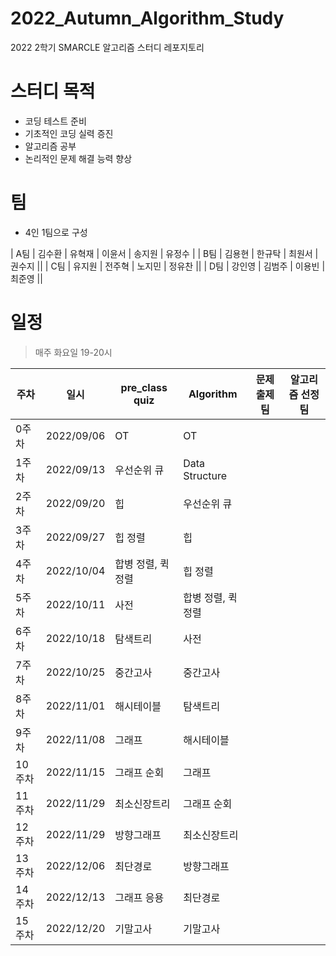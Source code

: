# 2022_Autumn_Algorithm_Study

2022 2학기 SMARCLE 알고리즘 스터디 레포지토리

# 스터디 목적

- 코딩 테스트 준비
- 기초적인 코딩 실력 증진
- 알고리즘 공부
- 논리적인 문제 해결 능력 향상

# 팀

- 4인 1팀으로 구성


| A팀 | 김수환 | 유혁재 | 이윤서 | 송지원 | 유정수 |
| B팀 | 김용현 | 한규탁 | 최원서 | 권수지 ||
| C팀 | 유지원 | 전주혁 | 노지민 | 정유찬 ||
| D팀 | 강인영 | 김범주 | 이용빈 | 최준영 ||

# 일정

> 매주 화요일 19-20시

| 주차  | 일시 | pre_class quiz                 | Algorithm               | 문제 출제팀 | 알고리즘 선정팀
|--------|------------|--------------------|--------------------|---|---|
| 0주차  | 2022/09/06 | OT                 | OT                 |   |   |
| 1주차  | 2022/09/13 | 우선순위 큐        | Data Structure     |   |   |
| 2주차  | 2022/09/20 | 힙                 | 우선순위 큐        |   |   |
| 3주차  | 2022/09/27 | 힙 정렬            | 힙                 |   |   |
| 4주차  | 2022/10/04 | 합병 정렬, 퀵 정렬 | 힙 정렬            |   |   |
| 5주차  | 2022/10/11 | 사전               | 합병 정렬, 퀵 정렬 |   |   |
| 6주차  | 2022/10/18 | 탐색트리           | 사전               |   |   |
| 7주차  | 2022/10/25 | 중간고사           | 중간고사           |   |   |
| 8주차  | 2022/11/01 | 해시테이블         | 탐색트리           |   |   |
| 9주차  | 2022/11/08 | 그래프             | 해시테이블         |   |   |
| 10주차 | 2022/11/15 | 그래프 순회        | 그래프             |   |   |
| 11주차 | 2022/11/29 | 최소신장트리       | 그래프 순회        |   |   |
| 12주차 | 2022/11/29 | 방향그래프         | 최소신장트리       |   |   |
| 13주차 | 2022/12/06 | 최단경로           | 방향그래프         |   |   |
| 14주차 | 2022/12/13 | 그래프 응용        | 최단경로           |   |   |
| 15주차 | 2022/12/20 | 기말고사           | 기말고사           |   |   |
